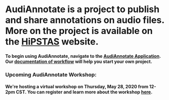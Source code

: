 # AudiAnnotate is a project to publish and share annotations on audio files. More on the project is available on the [HiPSTAS](http://hipstas.org/audiannotate/) website.




#### To begin using AudiAnnotate, navigate to the [AudiAnnotate Application](http://audiannotate.brumfieldlabs.com/). Our [documentation of workflow](workflow.md) will help you start your own project. 



### Upcoming AudiAnnotate Workshop:


#### We're hosting a virtual workshop on Thursday, May 28, 2020 from 12-2pm CST. You can register and learn more about the workshop [here](workshop.md).
